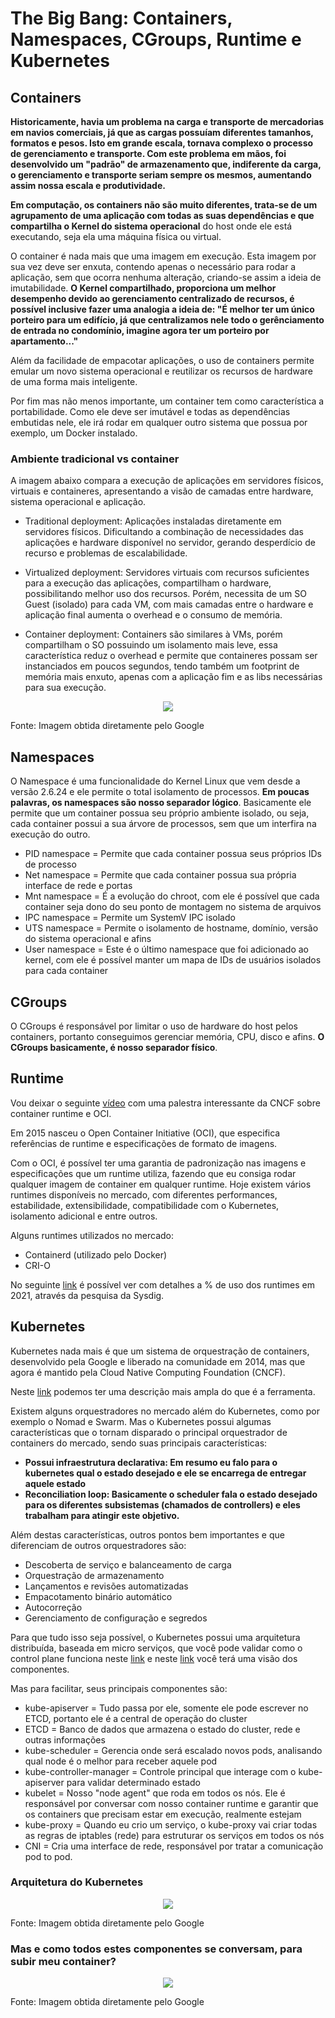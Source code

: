 # The Big Bang: Containers, Namespaces, CGroups, Runtime e Kubernetes

## Containers

**Historicamente, havia um problema na carga e transporte de mercadorias em navios comerciais, já que as cargas possuíam diferentes tamanhos, formatos e pesos. Isto em grande escala, tornava complexo o processo de gerenciamento e transporte. Com este problema em mãos, foi desenvolvido um "padrão" de armazenamento que, indiferente da carga, o gerenciamento e transporte seriam sempre os mesmos, aumentando assim nossa escala e produtividade.**

**Em computação, os containers não são muito diferentes, trata-se de um agrupamento de uma aplicação com todas as suas dependências e que compartilha o Kernel do sistema operacional** do host onde ele está executando, seja ela uma máquina física ou virtual.

O container é nada mais que uma imagem em execução. Esta imagem por sua vez deve ser enxuta, contendo apenas o necessário para rodar a aplicação, sem que ocorra nenhuma alteração, criando-se assim a ideia de imutabilidade. **O Kernel compartilhado, proporciona um melhor desempenho devido ao gerenciamento centralizado de recursos, é possível inclusive fazer uma analogia a ideia de: "É melhor ter um único porteiro para um edifício, já que centralizamos nele todo o gerênciamento de entrada no condomínio, imagine agora ter um porteiro por apartamento..."**

Além da facilidade de empacotar aplicações, o uso de containers permite emular um novo sistema operacional e reutilizar os recursos de hardware de uma forma mais inteligente.

Por fim mas não menos importante, um container tem como característica a portabilidade. Como ele deve ser imutável e todas as dependências embutidas nele, ele irá rodar em qualquer outro sistema que possua por exemplo, um Docker instalado.

### Ambiente tradicional vs container

A imagem abaixo compara a execução de aplicações em servidores físicos, virtuais e containeres, apresentando a visão de camadas entre hardware, sistema operacional e aplicação.

* Traditional deployment: Aplicações instaladas diretamente em servidores físicos. Dificultando a combinação de necessidades das aplicações e hardware disponível no servidor, gerando desperdício de recurso e problemas de escalabilidade.

* Virtualized deployment: Servidores virtuais com recursos suficientes para a execução das aplicações, compartilham o hardware, possibilitando melhor uso dos recursos. Porém, necessita de um SO Guest (isolado) para cada VM, com mais camadas entre o hardware e aplicação final aumenta o overhead e o consumo de memória.

* Container deployment: Containers são similares à VMs, porém compartilham o SO possuindo um isolamento mais leve, essa característica reduz o overhead e permite que containeres possam ser instanciados em poucos segundos, tendo também um footprint de memória mais enxuto, apenas com a aplicação fim e as libs necessárias para sua execução.

<p align="center">
  <img src="https://d33wubrfki0l68.cloudfront.net/26a177ede4d7b032362289c6fccd448fc4a91174/eb693/images/docs/container_evolution.svg"/>
</p>

Fonte: Imagem obtida diretamente pelo Google

## Namespaces

O Namespace é uma funcionalidade do Kernel Linux que vem desde a versão 2.6.24 e ele permite o total isolamento de processos. **Em poucas palavras, os namespaces são nosso separador lógico**. Basicamente ele permite que um container possua seu próprio ambiente isolado, ou seja, cada container possui a sua árvore de processos, sem que um interfira na execução do outro.

* PID namespace = Permite que cada container possua seus próprios IDs de processo
* Net namespace = Permite que cada container possua sua própria interface de rede e portas
* Mnt namespace = É a evolução do chroot, com ele é possível que cada container seja dono do seu ponto de montagem no sistema de arquivos
* IPC namespace = Permite um SystemV IPC isolado
* UTS namespace = Permite o isolamento de hostname, domínio, versão do sistema operacional e afins
* User namespace = Este é o último namespace que foi adicionado ao kernel, com ele é possível manter um mapa de IDs de usuários isolados para cada container

## CGroups

O CGroups é responsável por limitar o uso de hardware do host pelos containers, portanto conseguimos gerenciar memória, CPU, disco e afins. **O CGroups basicamente, é nosso separador físico**.

## Runtime

Vou deixar o seguinte [vídeo](https://youtu.be/RyXL1zOa8Bw) com uma palestra interessante da CNCF sobre container runtime e OCI.

Em 2015 nasceu o Open Container Initiative (OCI), que especifica referências de runtime e especificações de formato de imagens.

Com o OCI, é possível ter uma garantia de padronização nas imagens e especificações que um runtime utiliza, fazendo que eu consiga rodar qualquer imagem de container em qualquer runtime. Hoje existem vários runtimes disponíveis no mercado, com diferentes performances, estabilidade, extensibilidade, compatibilidade com o Kubernetes, isolamento adicional e entre outros.

Alguns runtimes utilizados no mercado:
* Containerd (utilizado pelo Docker)
* CRI-O

No seguinte [link](https://sysdig.com/blog/sysdig-2021-container-security-usage-report/) é possível ver com detalhes a % de uso dos runtimes em 2021, através da pesquisa da Sysdig.

## Kubernetes

Kubernetes nada mais é que um sistema de orquestração de containers, desenvolvido pela Google e liberado na comunidade em 2014, mas que agora é mantido pela Cloud Native Computing Foundation (CNCF).

Neste [link](https://kubernetes.io/pt-br/docs/concepts/overview/what-is-kubernetes) podemos ter uma descrição mais ampla do que é a ferramenta.

Existem alguns orquestradores no mercado além do Kubernetes, como por exemplo o Nomad e Swarm. Mas o Kubernetes possui algumas características que o tornam disparado o principal orquestrador de containers do mercado, sendo suas principais características:

* **Possui infraestrutura declarativa: Em resumo eu falo para o kubernetes qual o estado desejado e ele se encarrega de entregar aquele estado**
* **Reconciliation loop: Basicamente o scheduler fala o estado desejado para os diferentes subsistemas (chamados de controllers) e eles trabalham para atingir este objetivo.**

Além destas características, outros pontos bem importantes e que diferenciam de outros orquestradores são:

* Descoberta de serviço e balanceamento de carga
* Orquestração de armazenamento
* Lançamentos e revisões automatizadas
* Empacotamento binário automático
* Autocorreção
* Gerenciamento de configuração e segredos

Para que tudo isso seja possível, o Kubernetes possui uma arquitetura distribuída, baseada em micro serviços, que você pode validar como o control plane funciona neste [link](https://kubernetes.io/pt-br/docs/concepts/architecture/control-plane-node-communication/) e neste [link](https://kubernetes.io/pt-br/docs/concepts/architecture/cloud-controller/) você terá uma visão dos componentes.

Mas para facilitar, seus principais componentes são:

* kube-apiserver = Tudo passa por ele, somente ele pode escrever no ETCD, portanto ele é a central de operação do cluster
* ETCD = Banco de dados que armazena o estado do cluster, rede e outras informações
* kube-scheduler = Gerencia onde será escalado novos pods, analisando qual node é o melhor para receber aquele pod
* kube-controller-manager = Controle principal que interage com o kube-apiserver para validar determinado estado
* kubelet = Nosso "node agent" que roda em todos os nós. Ele é responsável por conversar com nosso container runtime e garantir que os containers que precisam estar em execução, realmente estejam
* kube-proxy = Quando eu crio um serviço, o kube-proxy vai criar todas as regras de iptables (rede) para estruturar os serviços em todos os nós
* CNI = Cria uma interface de rede, responsável por tratar a comunicação pod to pod.

### Arquitetura do Kubernetes

<p align="center">
  <img src="https://d33wubrfki0l68.cloudfront.net/518e18713c865fe67a5f23fc64260806d72b38f5/61d75/images/docs/post-ccm-arch.png"/>
</p>

Fonte: Imagem obtida diretamente pelo Google

### Mas e como todos estes componentes se conversam, para subir meu container?

<p align="center">
  <img src="https://cdn-images-1.medium.com/max/1500/1*WDJmiyarVfcsDp6X1-lLFQ.png"/>
</p>

Fonte: Imagem obtida diretamente pelo Google

